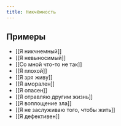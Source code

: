 ```yaml
---
title: Никчёмность
---
```

## Примеры
- [[Я никчнемный]]
- [[Я невыносимый]]
- [[Со мной что-то не так]]
- [[Я плохой]]
- [[Я зря живу]]
- [[Я аморален]]
- [[Я опасен]]
- [[Я отравляю другим жизнь]]
- [[Я воплощение зла]]
- [[Я не заслуживаю того, чтобы жить]]
- [[Я дефективен]]

